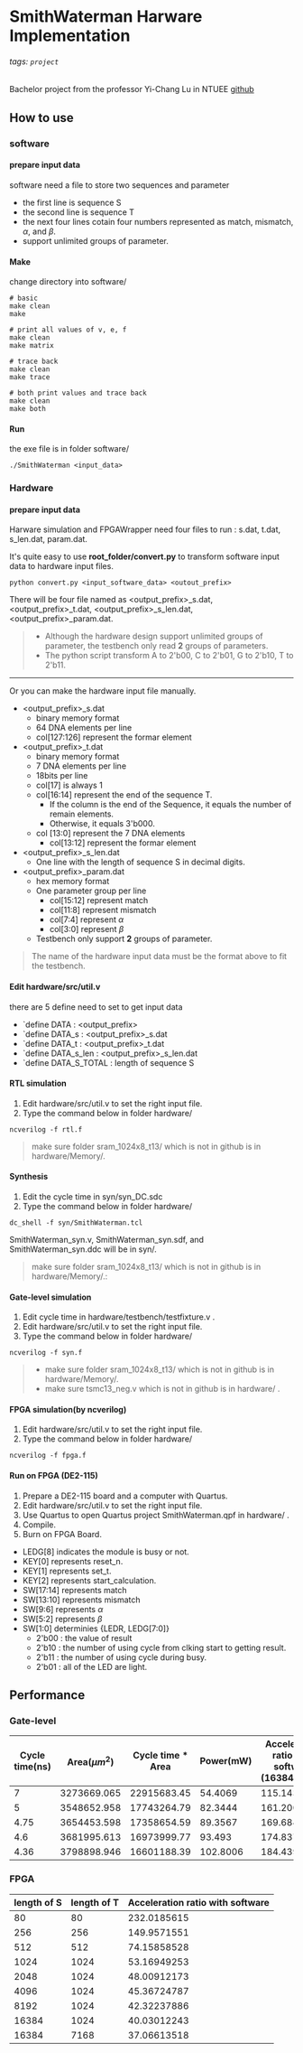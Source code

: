 # SmithWaterman Harware Implementation
###### tags:  `project`
Bachelor project from the professor Yi-Chang Lu in NTUEE
[github](https://github.com/whoami90506/Smith_Waterman_Hardware_Implementation)

## How to use
### software
#### prepare input data
software need a file to store two sequences and parameter
* the first line is sequence S
* the second line is sequence T
* the next four lines cotain four numbers represented as match, mismatch, $\alpha$, and $\beta$.
* support unlimited groups of parameter.

#### Make
change directory into software/
```shell
# basic
make clean
make

# print all values of v, e, f
make clean
make matrix

# trace back
make clean
make trace

# both print values and trace back
make clean
make both
```

#### Run
the exe file is in folder software/
```shell
./SmithWaterman <input_data>
```

### Hardware
#### prepare input data
Harware simulation and FPGAWrapper need four files to run : s.dat, t.dat, s_len.dat, param.dat.

It's quite easy to use **root_folder/convert.py** to transform software input data to hardware input files.
```shell
python convert.py <input_software_data> <outout_prefix>
```
There will be four file named as <output_prefix>_s.dat, <output_prefix>_t.dat, <output_prefix>_s_len.dat, <output_prefix>_param.dat.

> * Although the hardware design support unlimited groups of parameter, the testbench only read **2** groups of parameters.
> * The python script transform A to 2'b00, C to 2'b01, G to 2'b10, T to 2'b11.

---

Or you can make the hardware input file manually.
* <output_prefix>_s.dat
    * binary memory format
    * 64 DNA elements per line
    * col[127:126] represent the formar element
* <output_prefix>_t.dat
    * binary memory format
    * 7 DNA elements per line
    * 18bits per line
    * col[17] is always 1
    * col[16:14] represent the end of the sequence T. 
        * If the column is the end of the Sequence, it equals the number of remain elements.
        * Otherwise, it equals 3'b000.
    * col [13:0] represent the 7 DNA elements
        * col[13:12] represent the formar element
* <output_prefix>_s_len.dat
    * One line with the length of sequence S in decimal digits.
* <output_prefix>_param.dat
    * hex memory format
    * One parameter group per line
        * col[15:12] represent match
        * col[11:8] represent mismatch
        * col[7:4] represent $\alpha$
        * col[3:0] represent $\beta$
    * Testbench only support **2** groups of parameter.

>The name of the hardware input data must be the format above to fit the testbench.

#### Edit hardware/src/util.v
there are 5 define need to set to get input data
* `define DATA   : <output_prefix>
* `define DATA_s : <output_prefix>_s.dat
* `define DATA_t : <output_prefix>_t.dat
* `define DATA_s_len : <output_prefix>_s_len.dat
* `define DATA_S_TOTAL   : length of sequence S

#### RTL simulation
1. Edit hardware/src/util.v to set the right input file.
2. Type the command below in folder hardware/
```shell
ncverilog -f rtl.f
```

>make sure folder sram_1024x8_t13/ which is not in github is in hardware/Memory/.

#### Synthesis
1. Edit the cycle time in syn/syn_DC.sdc
2. Type the command below in folder hardware/
```shell
dc_shell -f syn/SmithWaterman.tcl
```
SmithWaterman_syn.v, SmithWaterman_syn.sdf, and SmithWaterman_syn.ddc will be in syn/.

>make sure folder sram_1024x8_t13/ which is not in github is in hardware/Memory/.:

#### Gate-level simulation
1. Edit cycle time in hardware/testbench/testfixture.v .
2. Edit hardware/src/util.v to set the right input file.
3. Type the command below in folder hardware/
```shell
ncverilog -f syn.f
```

>* make sure folder sram_1024x8_t13/ which is not in github is in hardware/Memory/.
>* make sure tsmc13_neg.v which is not in github is in hardware/ .


#### FPGA simulation(by ncverilog)
1. Edit hardware/src/util.v to set the right input file.
2. Type the command below in folder hardware/
```shell
ncverilog -f fpga.f
```

#### Run on FPGA (DE2-115)
1. Prepare a DE2-115 board and a computer with Quartus.
2. Edit hardware/src/util.v to set the right input file.
3. Use Quartus to open Quartus project SmithWaterman.qpf in hardware/ .
4. Compile.
5. Burn on FPGA Board.

* LEDG[8] indicates the module is busy or not.
* KEY[0] represents reset_n.
* KEY[1] represents set_t.
* KEY[2] represents start_calculation.
* SW[17:14] represents match
* SW[13:10] represents mismatch
* SW[9:6] represents $\alpha$
* SW[5:2] represents $\beta$
* SW[1:0] determinies {LEDR, LEDG[7:0]}
    * 2'b00 : the value of result
    * 2'b10 : the number of using cycle from clking start to getting result.
    * 2'b11 : the number of using cycle during busy.
    * 2'b01 : all of the LED are light.

## Performance
### Gate-level


| Cycle time(ns) | Area($\mu m^2$) | Cycle time * Area |Power(mW) |Acceleration ratio with software (16384x1024)|
| -------- | -------- | -------- | --- |-|
| 7    | 3273669.065     | 22915683.45|54.4069 | 115.1432|
| 5 |   3548652.958 |17743264.79    |82.3444|161.20048|
|4.75|  3654453.598|    17358654.59 |89.3567|   169.6847158|
|4.6|   3681995.613|    16973999.77|    93.493| 174.8378308|
|4.36|      3798898.946|    16601188.39|    102.8006    |184.4399085|

### FPGA


| length of S | length of T | Acceleration ratio with software |
| -------- | -------- | -------- |
|80|    80|232.0185615
|256|   256|149.9571551
|512|   512|74.15858528
|1024|  1024|53.16949253
|2048|  1024|48.00912173
|4096|  1024|45.36724787
|8192|  1024|42.32237886
|16384| 1024|40.03012243
|16384  |7168|37.06613518










